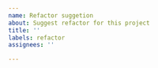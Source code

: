 ```yaml
---
name: Refactor suggetion
about: Suggest refactor for this project
title: ''
labels: refactor
assignees: ''

---
```



